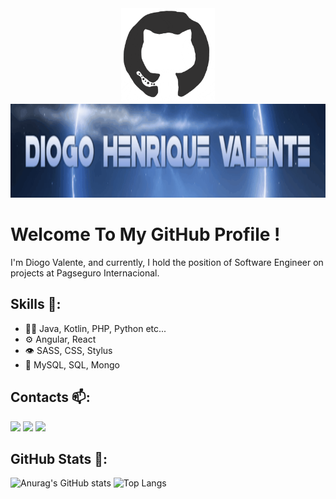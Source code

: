 <div align="center">
<img src="https://github.com/dhvalente/dhvalente/blob/main/octo.gif" alt="GitHub Logo" width="150" height="150" />

</div>
<img src="https://github.com/dhvalente/dhvalente/blob/main/name.gif" alt="GitHub Logo" height="150" />

# Welcome To My GitHub Profile !

I'm Diogo Valente, and currently, I hold the position of Software Engineer on projects at Pagseguro Internacional.


## Skills  🔭:
- 👨‍💻 Java, Kotlin, PHP, Python etc...
- ⚙️ Angular, React
- 👁️ SASS, CSS, Stylus
- 💽 MySQL, SQL, Mongo

## Contacts  📫:

<div>
<a href = "mailto:diogohvalente@gmail.com"><img src="https://img.shields.io/badge/Gmail-D14836?style=for-the-badge&logo=gmail&logoColor=white" target="_blank"></a>
<a href="https://www.linkedin.com/in/diogo-henrique-valente" target="_blank"><img src="https://img.shields.io/badge/-LinkedIn-%230077B5?style=for-the-badge&logo=linkedin&logoColor=white" target="_blank"></a>   
<a href="https://wa.me/5544999801158" alt="WhatsApp" target="_blank">
<img src="https://img.shields.io/badge/-WhatsApp-25d366?style=for-the-badge&logo=whatsapp&logoColor=white&link=https://wa.me/5544999801158"/></a>
</div>

## GitHub Stats  📌:

![Anurag's GitHub stats](https://github-readme-stats.vercel.app/api?username=dhvalente&show_icons=true&theme=radical)
![Top Langs](https://github-readme-stats-git-masterrstaa-rickstaa.vercel.app/api/top-langs/?username=dhvalente&layout=compact&bg_color=000&border_color=30A3DC&title_color=E94D5F&text_color=FFF)

